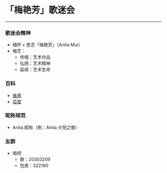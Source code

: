 # 「梅艳芳」歌迷会
---
### 歌迷会精神
- 缅怀 • 思念「梅艳芳」（Anita Mui）
- 梅艺：
	- 传唱：艺术作品
	- 弘扬：艺术精神
	- 延续：艺术生命
### 百科
- [维基](https://zh.wikipedia.org/zh-hk/梅艷芳)
- [百度](http://baike.baidu.com/view/8695.htm)
### 昵称规范
- Anita.昵称（例：Anita.夕阳之歌）
### 友群
- 唱吧
	- 群：20303209
	- 包房：322190